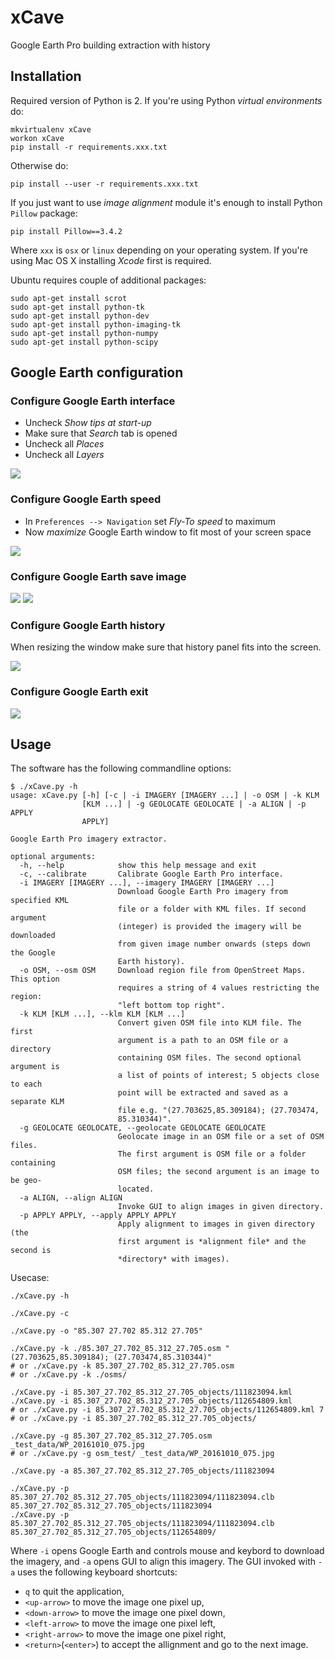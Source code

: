 # xCave #
Google Earth Pro building extraction with history

## Installation ##
Required version of Python is 2. If you're using Python *virtual environments* do:
```
mkvirtualenv xCave
workon xCave
pip install -r requirements.xxx.txt
```

Otherwise do:
```
pip install --user -r requirements.xxx.txt
```

If you just want to use *image alignment* module it's enough to install Python `Pillow` package:
```
pip install Pillow==3.4.2
```

Where `xxx` is `osx` or `linux` depending on your operating system. If you're using Mac OS X installing *Xcode* first is required.

Ubuntu requires couple of additional packages:
```
sudo apt-get install scrot
sudo apt-get install python-tk
sudo apt-get install python-dev
sudo apt-get install python-imaging-tk
sudo apt-get install python-numpy
sudo apt-get install python-scipy
```

## Google Earth configuration ##
### Configure Google Earth interface ###
- Uncheck *Show tips at start-up*
- Make sure that *Search* tab is opened
- Uncheck all *Places*
- Uncheck all *Layers*

![](docs/ge_p.png "")

### Configure Google Earth speed ###
- In `Preferences --> Navigation` set *Fly-To speed* to maximum
- Now *maximize* Google Earth window to fit most of your screen space

![](docs/ge_fs.png "")

### Configure Google Earth save image ###
![](docs/ge_im.png "")
![](docs/ge_in.png "")

### Configure Google Earth history ###
When resizing the window make sure that history panel fits into the screen.

![](docs/ge_h.png "")

### Configure Google Earth exit ###
![](./docs/ge_q.png "")

## Usage ##
The software has the following commandline options:
```
$ ./xCave.py -h
usage: xCave.py [-h] [-c | -i IMAGERY [IMAGERY ...] | -o OSM | -k KLM
                [KLM ...] | -g GEOLOCATE GEOLOCATE | -a ALIGN | -p APPLY
                APPLY]

Google Earth Pro imagery extractor.

optional arguments:
  -h, --help            show this help message and exit
  -c, --calibrate       Calibrate Google Earth Pro interface.
  -i IMAGERY [IMAGERY ...], --imagery IMAGERY [IMAGERY ...]
                        Download Google Earth Pro imagery from specified KML
                        file or a folder with KML files. If second argument
                        (integer) is provided the imagery will be downloaded
                        from given image number onwards (steps down the Google
                        Earth history).
  -o OSM, --osm OSM     Download region file from OpenStreet Maps. This option
                        requires a string of 4 values restricting the region:
                        "left bottom top right".
  -k KLM [KLM ...], --klm KLM [KLM ...]
                        Convert given OSM file into KLM file. The first
                        argument is a path to an OSM file or a directory
                        containing OSM files. The second optional argument is
                        a list of points of interest; 5 objects close to each
                        point will be extracted and saved as a separate KLM
                        file e.g. "(27.703625,85.309184); (27.703474,
                        85.310344)".
  -g GEOLOCATE GEOLOCATE, --geolocate GEOLOCATE GEOLOCATE
                        Geolocate image in an OSM file or a set of OSM files.
                        The first argument is OSM file or a folder containing
                        OSM files; the second argument is an image to be geo-
                        located.
  -a ALIGN, --align ALIGN
                        Invoke GUI to align images in given directory.
  -p APPLY APPLY, --apply APPLY APPLY
                        Apply alignment to images in given directory (the
                        first argument is *alignment file* and the second is
                        *directory* with images).
```

Usecase:
```
./xCave.py -h

./xCave.py -c

./xCave.py -o "85.307 27.702 85.312 27.705"

./xCave.py -k ./85.307_27.702_85.312_27.705.osm "(27.703625,85.309184); (27.703474,85.310344)"
# or ./xCave.py -k 85.307_27.702_85.312_27.705.osm
# or ./xCave.py -k ./osms/

./xCave.py -i 85.307_27.702_85.312_27.705_objects/111823094.kml
./xCave.py -i 85.307_27.702_85.312_27.705_objects/112654809.kml
# or ./xCave.py -i 85.307_27.702_85.312_27.705_objects/112654809.kml 7
# or ./xCave.py -i 85.307_27.702_85.312_27.705_objects/

./xCave.py -g 85.307_27.702_85.312_27.705.osm _test_data/WP_20161010_075.jpg
# or ./xCave.py -g osm_test/ _test_data/WP_20161010_075.jpg

./xCave.py -a 85.307_27.702_85.312_27.705_objects/111823094

./xCave.py -p 85.307_27.702_85.312_27.705_objects/111823094/111823094.clb 85.307_27.702_85.312_27.705_objects/111823094
./xCave.py -p 85.307_27.702_85.312_27.705_objects/111823094/111823094.clb 85.307_27.702_85.312_27.705_objects/112654809/
```

Where `-i` opens Google Earth and controls mouse and keybord to download the imagery, and `-a` opens GUI to align this imagery. The GUI invoked with `-a` uses the following keyboard shortcuts:
* `q` to quit the application,
* `<up-arrow>` to move the image one pixel up,
* `<down-arrow>` to move the image one pixel down,
* `<left-arrow>` to move the image one pixel left,
* `<right-arrow>` to move the image one pixel right,
* `<return>`(`<enter>`) to accept the allignment and go to the next image.
